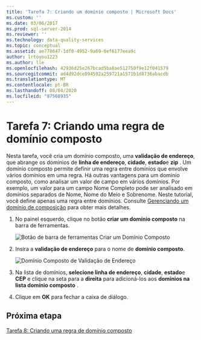 ```yaml
---
title: 'Tarefa 7: Criando um domínio composto | Microsoft Docs'
ms.custom: ''
ms.date: 03/06/2017
ms.prod: sql-server-2014
ms.reviewer: ''
ms.technology: data-quality-services
ms.topic: conceptual
ms.assetid: ae778647-1df0-4952-9a69-0ef6177eea9c
author: lrtoyou1223
ms.author: lle
ms.openlocfilehash: 42936d25e267bcad5ba8ae512750f9e12f041579
ms.sourcegitcommit: ad4d92dce894592a259721a1571b1d8736abacdb
ms.translationtype: MT
ms.contentlocale: pt-BR
ms.lasthandoff: 08/04/2020
ms.locfileid: "87568935"
---
```

# <a name="task-7-creating-a-composite-domain"></a>Tarefa 7: Criando uma regra de domínio composto
  Nesta tarefa, você cria um domínio composto, uma **validação de endereço**, que abrange os domínios de **linha de endereço**, **cidade**, **estado**e **zip** . Um domínio composto permite definir uma regra entre domínios que envolve vários domínios em uma regra. Há outras vantagens para um domínio composto, como analisar um valor de campo em vários domínios.  Por exemplo, um valor para um campo Nome Completo pode ser analisado em domínios separados de Nome, Nome do Meio e Sobrenome. Neste tutorial, você define apenas uma regra entre domínios. Consulte [Gerenciando um domínio de composição](https://msdn.microsoft.com/library/hh510399.aspx) para obter mais detalhes.  
  
1.  No painel esquerdo, clique no botão **criar um domínio composto** na barra de ferramentas.  
  
     ![Botão de barra de ferramentas Criar um Domínio Composto](../../2014/tutorials/media/et-creatingacompositedomain-01.jpg "Botão de barra de ferramentas Criar um Domínio Composto")  
  
2.  Insira a **validação de endereço** para o nome de **domínio composto**.  
  
     ![Domínio Composto de Validação de Endereço](../../2014/tutorials/media/et-creatingacompositedomain-02.jpg "Domínio Composto de Validação de Endereço")  
  
3.  Na lista de domínios, **selecione linha de endereço**, **cidade**, **estado**e **CEP** e clique na seta para a **direita** para adicioná-los aos **domínios na lista domínio composto** .  
  
4.  Clique em **OK** para fechar a caixa de diálogo.  
  
## <a name="next-step"></a>Próxima etapa  
 [Tarefa 8: Criando uma regra de domínio composto](../../2014/tutorials/task-8-creating-a-composite-domain-rule.md)  
  
  
